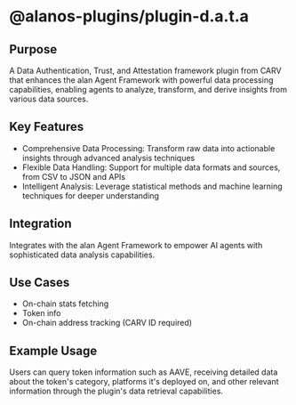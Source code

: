 # @alanos-plugins/plugin-d.a.t.a

## Purpose

A Data Authentication, Trust, and Attestation framework plugin from CARV that enhances the alan Agent Framework with powerful data processing capabilities, enabling agents to analyze, transform, and derive insights from various data sources.

## Key Features

- Comprehensive Data Processing: Transform raw data into actionable insights through advanced analysis techniques
- Flexible Data Handling: Support for multiple data formats and sources, from CSV to JSON and APIs
- Intelligent Analysis: Leverage statistical methods and machine learning techniques for deeper understanding

## Integration

Integrates with the alan Agent Framework to empower AI agents with sophisticated data analysis capabilities.

## Use Cases

- On-chain stats fetching
- Token info
- On-chain address tracking (CARV ID required)

## Example Usage

Users can query token information such as AAVE, receiving detailed data about the token's category, platforms it's deployed on, and other relevant information through the plugin's data retrieval capabilities.
